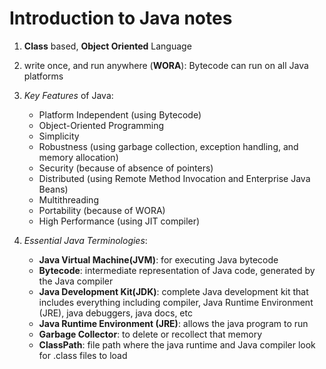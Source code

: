# Introduction to Java notes

1. **Class** based, **Object Oriented** Language
2. write once, and run anywhere (**WORA**): Bytecode can run on all Java platforms

3. *Key Features* of Java:
    - Platform Independent (using Bytecode)
    - Object-Oriented Programming
    - Simplicity
    - Robustness (using garbage collection, exception handling, and memory allocation)
    - Security (because of absence of pointers)
    - Distributed (using Remote Method Invocation and Enterprise Java Beans)
    - Multithreading
    - Portability (because of WORA)
    - High Performance (using JIT compiler)

4. *Essential Java Terminologies*:
    - **Java Virtual Machine(JVM)**: for executing Java bytecode
    - **Bytecode**: intermediate representation of Java code, generated by the Java compiler
    - **Java Development Kit(JDK)**: complete Java development kit that includes everything including compiler, Java Runtime Environment (JRE), java debuggers, java docs, etc
    - **Java Runtime Environment (JRE)**: allows the java program to run
    - **Garbage Collector**: to delete or recollect that memory
    - **ClassPath**: file path where the java runtime and Java compiler look for .class files to load